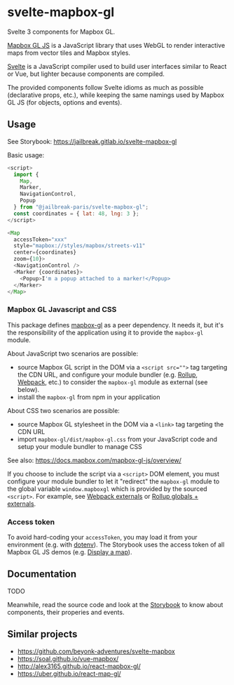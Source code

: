 # svelte-mapbox-gl

Svelte 3 components for Mapbox GL.

[Mapbox GL JS](https://docs.mapbox.com/mapbox-gl-js) is a JavaScript library that uses WebGL to render interactive maps from vector tiles and Mapbox styles.

[Svelte](https://svelte.dev/) is a JavaScript compiler used to build user interfaces similar to React or Vue, but lighter because components are compiled.

The provided components follow Svelte idioms as much as possible (declarative props, etc.), while keeping the same namings used by Mapbox GL JS (for objects, options and events).

## Usage

See Storybook: https://jailbreak.gitlab.io/svelte-mapbox-gl

Basic usage:

```javascript
<script>
  import {
    Map,
    Marker,
    NavigationControl,
    Popup
  } from "@jailbreak-paris/svelte-mapbox-gl";
  const coordinates = { lat: 48, lng: 3 };
</script>

<Map
  accessToken="xxx"
  style="mapbox://styles/mapbox/streets-v11"
  center={coordinates}
  zoom={10}>
  <NavigationControl />
  <Marker {coordinates}>
    <Popup>I'm a popup attached to a marker!</Popup>
  </Marker>
</Map>
```

### Mapbox GL Javascript and CSS

This package defines [mapbox-gl](https://www.npmjs.com/package/mapbox-gl) as a peer dependency.
It needs it, but it's the responsibility of the application using it to provide the `mapbox-gl` module.

About JavaScript two scenarios are possible:

- source Mapbox GL script in the DOM via a `<script src="">` tag targeting the CDN URL, and configure your module bundler (e.g. [Rollup](https://rollupjs.org/), [Webpack](https://webpack.js.org/), etc.) to consider the `mapbox-gl` module as external (see below).
- install the `mapbox-gl` from npm in your application

About CSS two scenarios are possible:

- source Mapbox GL stylesheet in the DOM via a `<link>` tag targeting the CDN URL
- import `mapbox-gl/dist/mapbox-gl.css` from your JavaScript code and setup your module bundler to manage CSS

See also: https://docs.mapbox.com/mapbox-gl-js/overview/

If you choose to include the script via a `<script>` DOM element, you must configure your module bundler to let it "redirect" the `mapbox-gl` module to the global variable `window.mapboxgl` which is provided by the sourced `<script>`. For example, see [Webpack externals](https://webpack.js.org/configuration/externals/) or [Rollup globals + externals](https://rollupjs.org/guide/en/#outputglobals).

### Access token

To avoid hard-coding your `accessToken`, you may load it from your environment (e.g. with [dotenv](https://www.npmjs.com/package/dotenv)). The Storybook uses the access token of all Mapbox GL JS demos (e.g. [Display a map](https://docs.mapbox.com/mapbox-gl-js/example/simple-map/)).

## Documentation

TODO

Meanwhile, read the source code and look at the [Storybook](https://jailbreak.gitlab.io/svelte-mapbox-gl) to know about components, their properies and events.

## Similar projects

- https://github.com/beyonk-adventures/svelte-mapbox
- https://soal.github.io/vue-mapbox/
- http://alex3165.github.io/react-mapbox-gl/
- https://uber.github.io/react-map-gl/
